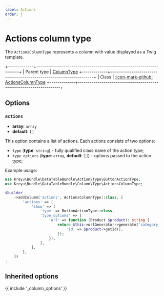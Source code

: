 ```yaml
---
label: Actions
order: j
---
```


# Actions column type

The `ActionsColumnType` represents a column with value displayed as a Twig template.

+-------------+---------------------------------------------------------------------+
| Parent type | [ColumnType](column)
+-------------+---------------------------------------------------------------------+
| Class       | [:icon-mark-github: ActionsColumnType](https://github.com/Kreyu/data-table-bundle/blob/main/src/Column/Type/ActionsColumnType.php)
+-------------+---------------------------------------------------------------------+

## Options

### `actions`

- **array**: `array`
- **default**: `[]`

This option contains a list of actions. Each actions consists of two options:

- `type` (**type**: `string`) - fully qualified class name of the action type;
- `type_options` (**type**: `array`, **default**: `[]`) - options passed to the action type;

Example usage:

```php #
use Kreyu\Bundle\DataTableBundle\Action\Type\ButtonActionType;
use Kreyu\Bundle\DataTableBundle\Column\Type\ActionsColumnType;

$builder
    ->addColumn('actions', ActionsColumnType::class, [
        'actions' => [
            'show' => [
                'type' => ButtonActionType::class,
                'type_options' => [
                    'url' => function (Product $product): string {
                        return $this->urlGenerator->generate('category_show', [
                            'id' => $product->getId(),
                        ]);
                    }),                
                ],
            ],
        ],
    ])
;
```

## Inherited options

{{ include '_column_options' }}
